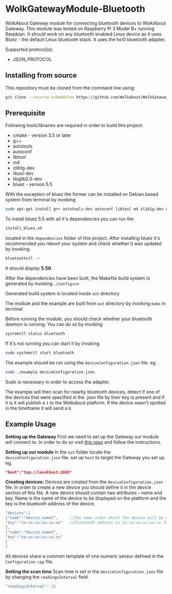 # WolkGatewayModule-Bluetooth
WolkAbout Gateway module for connecting bluetooth devices to WolkAbout Gateway.
This module was tested on Raspberry Pi 3 Model B+ running Raspbian.
It should work on any bluetooth enabled Linux device as it uses Bluez - the default Linux bluetooth stack. It uses the hci0 bluetooth adapter.

Supported protocol(s):
* JSON_PROTOCOL

Installing from source
----------------------

This repository must be cloned from the command line using:
```sh
git clone --recurse-submodules https://github.com/Wolkabout/WolkGatewayModule-Bluetooth.git
```

Prerequisite
------
Following tools/libraries are required in order to build this project:

* cmake - version 3.5 or later
* g++
* autotools
* autoconf
* libtool
* m4
* zlib1g-dev
* libssl-dev
* libglib2.0-dev
* bluez - version 5.5

With the exception of bluez the former can be installed on Debian based system from terminal by invoking

```sh
sudo apt-get install g++ autotools-dev autoconf libtool m4 zlib1g-dev cmake libssl-dev libglib2.0-dev
```

To install bluez 5.5 with all it's dependencies you can run the 
```sh
install_bluez.sh
```  
located in the `dependencies` folder of this project.
After installing bluez it's recommended you reboot your system and check whether it was updated by invoking
```sh
bluetoothctl -v
```
It should display **5.50**.

After the dependencies have been built, the Makefile build system is generated by invoking
`./configure`

Generated build system is located inside `out` directory


The module and the example are built from `out` directory by invoking
`make` in terminal

Before running the module, you should check whether your bluetooth daemon is running. You can do so by invoking
```sh
systemctl status bluetooth
```
If it's not running you can start it by invoking
```sh
sudo systemctl start bluetooth
```
The example should be run using the `deviceConfiguration.json` file.
eg. 
```sh
sudo ./example deviceConfiguration.json
```
Sudo is necessary in order to access the adapter. 

The example will then scan for nearby bluetooth devices, detect if one of the devices that were specified in the .json file
by their key is present and if it is it will publish a `1` to the Wolkabout platform. If the device wasn't spotted in the timeframe
it will send a `0`. 

Example Usage
-------------

**Setting up the Gateway**
First we need to set up the Gateway our module will connect to. In order to do so visit [this repo](https://github.com/Wolkabout/WolkGateway) and follow the instructions.

**Setting up our module**
In the `out` folder locate the `deviceConfiguration.json` file. 
set up `host` to target the Gateway you set up. eg.
```json
"host":"tcp://localhost:1883"
```

**Creating devices:**
Devices are created from the `deviceConfiguration.json` file. In order to create a new device you should define it in the device section of this file. A new device should contain two attributes - name and key. Name is the name of the device to be displayed on the platform and the key is the bluetooth address of the device.
```cpp
"devices":[
{"name":"device_name1",     //the name under which the device will be displayed on the platform
"key":"xx:xx:xx:xx:xx:xx"   //bluetooth address in xx:xx:xx:xx:xx:xx format. 
},
{"name":"device_name2",
"key":"xx:xx:xx:xx:xx:xx"
}
]
```
All devices share a common template of one numeric sensor defined in the `Configuration.cpp` file.

**Setting the scan time**
Scan time is set in the `deviceConfiguration.json` file by changing the `readingsInterval` field.
```cpp
"readingsInterval": 15
```